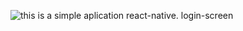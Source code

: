 
![this is a simple aplication react-native. login-screen](![Screenshot_1711055474](https://github.com/Anjsvf/react-native-login-screen/assets/136652642/b98419d1-fb04-4ac7-ac43-54b8a1411b1b)
)

